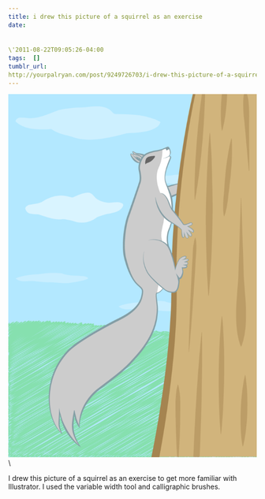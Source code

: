 ```yaml
---
title: i drew this picture of a squirrel as an exercise
date:


\'2011-08-22T09:05:26-04:00  
tags:  [] 
tumblr_url:
http://yourpalryan.com/post/9249726703/i-drew-this-picture-of-a-squirrel-as-an-exercise
---
```

![](/assets/images/tumblr/tumblr_lqbz13eaCF1qz77obo1_1280.png)\

I drew this picture of a squirrel as an exercise to get more familiar
with Illustrator. I used the variable width tool and calligraphic
brushes.

